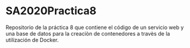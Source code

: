 # SA2020Practica8
Repositorio de la práctica 8 que contiene el código de un servicio web y una base de datos para la creaciòn de contenedores a travès de la utilización de Docker. 
